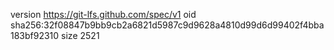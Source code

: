 version https://git-lfs.github.com/spec/v1
oid sha256:32f08847b9bb9cb2a6821d5987c9d9628a4810d99d6d99402f4bba183bf92310
size 2521

